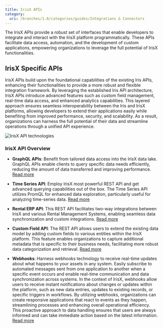 ```yaml
---
title: IrisX APIs
category:
  uri: /branches/1.0/categories/guides/Integrations & Connectors
---
```

The IrisX APIs provide a robust set of interfaces that enable developers to integrate and interact with the IrisX platform programmatically. These APIs facilitate data access, automation, and the development of custom applications, empowering organizations to leverage the full potential of IrisX functionalities.

## IrisX Specific APIs
IrisX APIs build upon the foundational capabilities of the existing Iris APIs, enhancing their functionalities to provide a more robust and flexible integration framework. By leveraging the established Iris API architecture, IrisX APIs introduce advanced features such as custom field management, real-time data access, and enhanced analytics capabilities. This layered approach ensures seamless interoperability between the Iris and IrisX platforms, allowing developers to extend their applications easily while benefiting from improved performance, security, and scalability. As a result, organizations can harness the full potential of their data and streamline operations through a unified API experience.

![IrisX API technologies](https://cdn.statically.io/gh/trackunit/developer-hub/master/guides/integrations-connectors/IrisX-api-technologies.png)

### IrisX API Overview

- **GraphQL APIs**: Benefit from tailored data access into the IrisX data lake. GraphQL APIs enable clients to query specific data needs efficiently, reducing the amount of data transferred and improving performance. [Read more](https://developers.trackunit.com/reference/graphql-api-introduction)

- **Time Series API**: Employ IrisX most powerful REST API and get advanced querying capabilities out of the box. The Time Series API utilizes PromQL for enhanced data exploration, particularly useful for analyzing time-series data. [Read more](https://developers.trackunit.com/reference/time-series-introduction)

- **Rental ERP API**: This REST API facilitates two-way integrations between IrisX and various Rental Management Systems, enabling seamless data synchronization and custom integrations. [Read more](https://developers.trackunit.com/reference/rental-erp-api-intro)

- **Custom Field API**: The REST API allows users to extend the existing data model by adding custom fields to various entities within the IrisX platform. This feature enables organizations to capture additional metadata that is specific to their business needs, facilitating more robust data categorization and retrieval. [Read more](https://developers.trackunit.com/reference/custom-field-intro)

- **Webhooks**: Harness webhooks technology to receive real-time updates about what happens to your assets in any system. Easily subscribe to automated messages sent from one application to another when a specific event occurs and enable real-time communication and data synchronization across systems. In the context of IrisX, webhooks allow users to receive instant notifications about changes or updates within the platform, such as new data entries, updates to existing records, or specific triggers in workflows. By utilizing webhooks, organizations can create responsive applications that react to events as they happen, streamlining processes and enhancing overall operational efficiency. This proactive approach to data handling ensures that users are always informed and can take immediate action based on the latest information. [Read more](https://developers.trackunit.com/docs/webhooks-overview)
